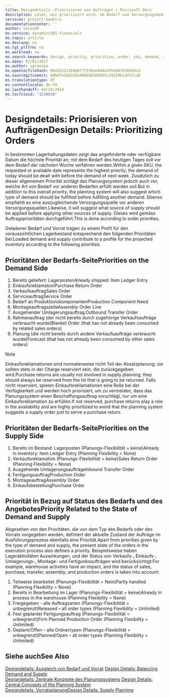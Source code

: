 ```yaml
---
title: Designdetails -Priorisieren von Aufträgen | Microsoft Docs
description: Lesen, wie priorisiert wird, um Bedarf und Versorgungsbedarf zu erfüllen.
services: project-madeira
documentationcenter: ''
author: SorenGP
ms.service: dynamics365-financials
ms.topic: article
ms.devlang: na
ms.tgt_pltfrm: na
ms.workload: na
ms.search.keywords: design, priority, prioritize, order, sku, demand, supply
ms.date: 07/01/2017
ms.author: sgroespe
ms.openlocfilehash: 06eb5221369d8777330ae844adfb5d87658d591d
ms.sourcegitcommit: 60b87e5eb32bb408dd65b9855c29159b1dfbfca8
ms.translationtype: HT
ms.contentlocale: de-CH
ms.lasthandoff: 04/29/2019
ms.locfileid: "1238638"
---
```

# <a name="design-details-prioritizing-orders"></a><span data-ttu-id="47403-103">Designdetails: Priorisieren von Aufträgen</span><span class="sxs-lookup"><span data-stu-id="47403-103">Design Details: Prioritizing Orders</span></span>
<span data-ttu-id="47403-104">In bestimmten Lagerhaltungsdaten zeigt das angeforderte oder verfügbare Datum die höchste Priorität an; mit dem Bedarf des heutigen Tages soll vor dem Bedarf der nächsten Woche verfahren werden.</span><span class="sxs-lookup"><span data-stu-id="47403-104">Within a given SKU, the requested or available date represents the highest priority; the demand of today should be dealt with before the demand of next week.</span></span> <span data-ttu-id="47403-105">Zusätzlich zu dieser allgemeinen Priorität schlägt das Planungssystem jedoch auch vor, welche Art von Bedarf vor anderen Bedarfen erfüllt werden soll.</span><span class="sxs-lookup"><span data-stu-id="47403-105">But in addition to this overall priority, the planning system will also suggest which type of demand should be fulfilled before fulfilling another demand.</span></span> <span data-ttu-id="47403-106">Ebenso empfiehlt es eine auszugleichende Versorgungsquelle vor anderen Versorgungsquellen.</span><span class="sxs-lookup"><span data-stu-id="47403-106">Likewise, it will suggest what source of supply should be applied before applying other sources of supply.</span></span> <span data-ttu-id="47403-107">Dieses wird gemäss Auftragsprioritäten durchgeführt.</span><span class="sxs-lookup"><span data-stu-id="47403-107">This is done according to order priorities.</span></span>  
  
<span data-ttu-id="47403-108">Geladener Bedarf und Vorrat tragen zu einem Profil für den voraussichtlichen Lagerbestand entsprechend den folgenden Prioritäten bei:</span><span class="sxs-lookup"><span data-stu-id="47403-108">Loaded demand and supply contribute to a profile for the projected inventory according to the following priorities:</span></span>  
  
## <a name="priorities-on-the-demand-side"></a><span data-ttu-id="47403-109">Prioritäten der Bedarfs-Seite</span><span class="sxs-lookup"><span data-stu-id="47403-109">Priorities on the Demand Side</span></span>  
1. <span data-ttu-id="47403-110">Bereits geliefert: Lagerposten</span><span class="sxs-lookup"><span data-stu-id="47403-110">Already shipped: Item Ledger Entry</span></span>  
2. <span data-ttu-id="47403-111">Einkaufsreklamation</span><span class="sxs-lookup"><span data-stu-id="47403-111">Purchase Return Order</span></span>  
3. <span data-ttu-id="47403-112">Verkaufsauftrag</span><span class="sxs-lookup"><span data-stu-id="47403-112">Sales Order</span></span>  
4. <span data-ttu-id="47403-113">Serviceauftrag</span><span class="sxs-lookup"><span data-stu-id="47403-113">Service Order</span></span>  
5. <span data-ttu-id="47403-114">Bedarf an Produktionskomponenten</span><span class="sxs-lookup"><span data-stu-id="47403-114">Production Component Need</span></span>  
6. <span data-ttu-id="47403-115">Montageauftragszeile</span><span class="sxs-lookup"><span data-stu-id="47403-115">Assembly Order Line</span></span>  
7. <span data-ttu-id="47403-116">Ausgehender Umlagerungsauftrag.</span><span class="sxs-lookup"><span data-stu-id="47403-116">Outbound Transfer Order</span></span>  
8. <span data-ttu-id="47403-117">Rahmenauftrag (der nicht bereits durch zugehörige Verkaufsaufträge verbraucht wurde)</span><span class="sxs-lookup"><span data-stu-id="47403-117">Blanket Order (that has not already been consumed by related sales orders)</span></span>  
9. <span data-ttu-id="47403-118">Planung (die nicht bereits durch andere Verkaufsaufträge verbraucht wurde)</span><span class="sxs-lookup"><span data-stu-id="47403-118">Forecast (that has not already been consumed by other sales orders)</span></span>  
  
> [!NOTE]  
>  <span data-ttu-id="47403-119">Einkaufsreklamationen sind normalerweise nicht Teil der Absatzplanung; sie sollten stets in der Charge reserviert sein, die zurückgegeben wird.</span><span class="sxs-lookup"><span data-stu-id="47403-119">Purchase returns are usually not involved in supply planning; they should always be reserved from the lot that is going to be returned.</span></span> <span data-ttu-id="47403-120">Falls nicht reserviert, spielen Einkaufsreklamationen eine Rolle bei der Verfügbarkeit und werden hoch priorisiert, um zu vermeiden, dass das Planungssystem einen Beschaffungsauftrag vorschlägt, nur um eine Einkaufsreklamation zu erfüllen.</span><span class="sxs-lookup"><span data-stu-id="47403-120">If not reserved, purchase returns play a role in the availability and are highly prioritized to avoid that the planning system suggests a supply order just to serve a purchase return.</span></span>  
  
## <a name="priorities-on-the-supply-side"></a><span data-ttu-id="47403-121">Prioritäten der Bedarfs-Seite</span><span class="sxs-lookup"><span data-stu-id="47403-121">Priorities on the Supply Side</span></span>  
1. <span data-ttu-id="47403-122">Bereits im Bestand: Lagerposten (Planungs-Flexibilität = keine)</span><span class="sxs-lookup"><span data-stu-id="47403-122">Already in inventory: Item Ledger Entry (Planning Flexibility = None)</span></span>  
2. <span data-ttu-id="47403-123">Verkaufsreklamation (Planungs-Flexibilität = keine)</span><span class="sxs-lookup"><span data-stu-id="47403-123">Sales Return Order (Planning Flexibility = None)</span></span>  
3. <span data-ttu-id="47403-124">Ausgehende Umlagerungsaufträge</span><span class="sxs-lookup"><span data-stu-id="47403-124">Inbound Transfer Order</span></span>  
4. <span data-ttu-id="47403-125">Fertigungsauftrag</span><span class="sxs-lookup"><span data-stu-id="47403-125">Production Order</span></span>  
5. <span data-ttu-id="47403-126">Montageauftrag</span><span class="sxs-lookup"><span data-stu-id="47403-126">Assembly Order</span></span>  
6. <span data-ttu-id="47403-127">Einkaufsbestellung</span><span class="sxs-lookup"><span data-stu-id="47403-127">Purchase Order</span></span>  
  
## <a name="priority-related-to-the-state-of-demand-and-supply"></a><span data-ttu-id="47403-128">Priorität in Bezug auf Status des Bedarfs und des Angebotes</span><span class="sxs-lookup"><span data-stu-id="47403-128">Priority Related to the State of Demand and Supply</span></span>  
<span data-ttu-id="47403-129">Abgesehen von den Prioritäten, die von dem Typ des Bedarfs oder des Vorrats vorgegeben werden, definiert der aktuelle Zustand der Aufträge im Ausführungsprozess ebenfalls eine Priorität.</span><span class="sxs-lookup"><span data-stu-id="47403-129">Apart from priorities given by the type of demand and supply, the present state of the orders in the execution process also defines a priority.</span></span> <span data-ttu-id="47403-130">Beispielsweise haben Lageraktivitäten Auswirkungen, und der Status von Verkaufs-, Einkaufs-, Umlagerungs-, Montage- und Fertigunksaufträgen wird berücksichtigt:</span><span class="sxs-lookup"><span data-stu-id="47403-130">For example, warehouse activities have an impact, and the status of sales, purchase, transfer, assembly, and production orders is taken into account:</span></span>  
  
1. <span data-ttu-id="47403-131">Teilweise bearbeitet (Planungs-Flexibilität = Nein)</span><span class="sxs-lookup"><span data-stu-id="47403-131">Partly handled (Planning Flexibility = None)</span></span>  
2. <span data-ttu-id="47403-132">Bereits in Bearbeitung im Lager (Planungs-Flexibilität = keine)</span><span class="sxs-lookup"><span data-stu-id="47403-132">Already in process in the warehouse (Planning Flexibility = None)</span></span>  
3. <span data-ttu-id="47403-133">Freigegeben - alle Auftragsarten (Planungs-Flexibilität = unbegrenzt)</span><span class="sxs-lookup"><span data-stu-id="47403-133">Released – all order types (Planning Flexibility = Unlimited)</span></span>  
4. <span data-ttu-id="47403-134">Fest geplanter Fertigungsauftrag (Planungs-Flexibilität = unbegrenzt)</span><span class="sxs-lookup"><span data-stu-id="47403-134">Firm Planned Production Order (Planning Flexibility = Unlimited)</span></span>  
5. <span data-ttu-id="47403-135">Geplant/Offen – alle Ordnertypen (Planungs-Flexibilität = unbegrenzt)</span><span class="sxs-lookup"><span data-stu-id="47403-135">Planned/Open – all order types (Planning Flexibility = Unlimited)</span></span>  
  
## <a name="see-also"></a><span data-ttu-id="47403-136">Siehe auch</span><span class="sxs-lookup"><span data-stu-id="47403-136">See Also</span></span>  
<span data-ttu-id="47403-137">[Designdetails: Ausgleich von Bedarf und Vorrat](design-details-balancing-demand-and-supply.md) </span><span class="sxs-lookup"><span data-stu-id="47403-137">[Design Details: Balancing Demand and Supply](design-details-balancing-demand-and-supply.md) </span></span>  
<span data-ttu-id="47403-138">[Designdetails: Zentrale Konzepte des Planungssystems](design-details-central-concepts-of-the-planning-system.md) </span><span class="sxs-lookup"><span data-stu-id="47403-138">[Design Details: Central Concepts of the Planning System](design-details-central-concepts-of-the-planning-system.md) </span></span>  
[<span data-ttu-id="47403-139">Designdetails: Vorratsplanung</span><span class="sxs-lookup"><span data-stu-id="47403-139">Design Details: Supply Planning</span></span>](design-details-supply-planning.md)
